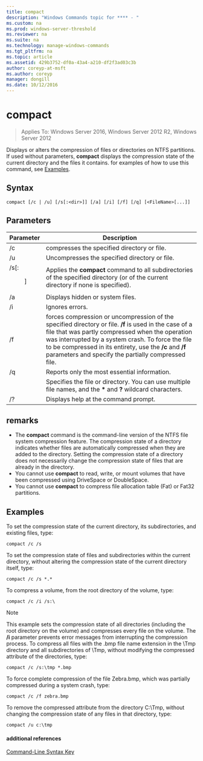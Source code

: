 ```yaml
---
title: compact
description: "Windows Commands topic for **** - "
ms.custom: na
ms.prod: windows-server-threshold
ms.reviewer: na
ms.suite: na
ms.technology: manage-windows-commands
ms.tgt_pltfrm: na
ms.topic: article
ms.assetid: 429b3752-df0a-43a4-a210-df2f3ad03c3b
author: coreyp-at-msft
ms.author: coreyp
manager: dongill
ms.date: 10/12/2016
---
```

# compact

>Applies To: Windows Server 2016, Windows Server 2012 R2, Windows Server 2012

Displays or alters the compression of files or directories on NTFS partitions. If used without parameters, **compact** displays the compression state of the current directory and the files it contains.
for examples of how to use this command, see [Examples](#BKMK_examples).
## Syntax
```
compact [/c | /u] [/s[:<dir>]] [/a] [/i] [/f] [/q] [<FileName>[...]]
```
## Parameters
|Parameter|Description|
|-------|--------|
|/c|compresses the specified directory or file.|
|/u|Uncompresses the specified directory or file.|
|/s[:<dir>]|Applies the **compact** command to all subdirectories of the specified directory (or of the current directory if none is specified).|
|/a|Displays hidden or system files.|
|/i|Ignores errors.|
|/f|forces compression or uncompression of the specified directory or file. **/f** is used in the case of a file that was partly compressed when the operation was interrupted by a system crash. To force the file to be compressed in its entirety, use the **/c** and **/f** parameters and specify the partially compressed file.|
|/q|Reports only the most essential information.|
|<FileName>|Specifies the file or directory. You can use multiple file names, and the **\*** and **?** wildcard characters.|
|/?|Displays help at the command prompt.|
## remarks
-   The **compact** command is the command-line version of the NTFS file system compression feature. The compression state of a directory indicates whether files are automatically compressed when they are added to the directory. Setting the compression state of a directory does not necessarily change the compression state of files that are already in the directory.
-   You cannot use **compact** to read, write, or mount volumes that have been compressed using DriveSpace or DoubleSpace.
-   You cannot use **compact** to compress file allocation table (Fat) or Fat32 partitions.
## <a name="BKMK_examples"></a>Examples
To set the compression state of the current directory, its subdirectories, and existing files, type:
```
compact /c /s 
```
To set the compression state of files and subdirectories within the current directory, without altering the compression state of the current directory itself, type:
```
compact /c /s *.*
```
To compress a volume, from the root directory of the volume, type:
```
compact /c /i /s:\
```
> [!NOTE]
> This example sets the compression state of all directories (including the root directory on the volume) and compresses every file on the volume. The **/i** parameter prevents error messages from interrupting the compression process.
To compress all files with the .bmp file name extension in the \Tmp directory and all subdirectories of \Tmp, without modifying the compressed attribute of the directories, type:
```
compact /c /s:\tmp *.bmp
```
To force complete compression of the file Zebra.bmp, which was partially compressed during a system crash, type:
```
compact /c /f zebra.bmp
```
To remove the compressed attribute from the directory C:\Tmp, without changing the compression state of any files in that directory, type:
```
compact /u c:\tmp
```
#### additional references
[Command-Line Syntax Key](command-line-syntax-key.md)
